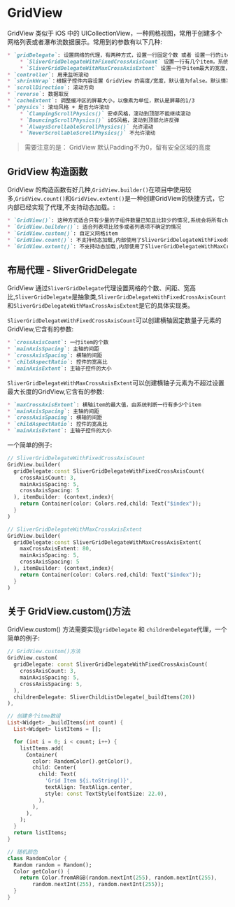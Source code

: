 # GridView
GridView 类似于 iOS 中的 UICollectionView，一种网格视图，常用于创建多个网格列表或者瀑布流数据展示。常用到的参数有以下几种:
```markdown
* `gridDelegate`: 设置网络的代理，有两种方式，设置一行固定个数 或者 设置一行的item最大的宽度
    * `SliverGridDelegateWithFixedCrossAxisCount` 设置一行有几个item，系统计算item宽度
    * `SliverGridDelegateWithMaxCrossAxisExtent` 设置一行中item最大的宽度，由系统判断一行应该有几个item
* `controller`: 用来监听滚动
* `shrinkWrap`：根据子控件内容设置 GridView 的高度/宽度，默认值为false。默认情况下，GridView会在滚动方向尽可能多的占用空间。当 GridView 在一个无边界(滚动方向上)的容器中时，**`shrinkWrap` 必须为 true**
* `scrollDirection`: 滚动方向
* `reverse`: 数据取反
* `cacheExtent`: 调整缓冲区的屏幕大小，以像素为单位，默认是屏幕的1/3
* `physics`: 滚动风格 + 是否允许滚动
    * `ClampingScrollPhysics()` 安卓风格，滚动到顶部不能继续滚动
    * `BouncingScrollPhysics()` iOS风格，滚动到顶部允许反弹
    * `AlwaysScrollableScrollPhysics()` 允许滚动
    * `NeverScrollableScrollPhysics()` 不允许滚动
```

>需要注意的是： GridView 默认Padding不为0，留有安全区域的高度

## GridView 构造函数
GridView 的构造函数有好几种,`GridView.builder()`在项目中使用较多,`GridView.count()`和`GridView.extent()`是一种创建GridView的快捷方式，它内部已经实现了代理,不支持动态加载。:
```markdown
* `GridView()`: 这种方式适合只有少量的子组件数量已知且比较少的情况,系统会将所有children一次性传递给 GridView
* `GridView.builder()`: 适合列表项比较多或者列表项不确定的情况
* `GridView.custom()`: 自定义网格item
* `GridView.count()`: 不支持动态加载,内部使用了SliverGridDelegateWithFixedCrossAxisCount，通过它可以快速创建横轴固定数量子元素的GridView
* `GridView.extent()`: 不支持动态加载,内部使用了SliverGridDelegateWithMaxCrossAxisExtent，通过它可以快速的创建横轴子元素为不超过设置最大长度的GridView
```

## 布局代理 - SliverGridDelegate
GridView 通过`SliverGridDelegate`代理设置网格的个数、间距、宽高比,`SliverGridDelegate`是抽象类,`SliverGridDelegateWithFixedCrossAxisCount`和`SliverGridDelegateWithMaxCrossAxisExtent`是它的具体实现类。

`SliverGridDelegateWithFixedCrossAxisCount`可以创建横轴固定数量子元素的GridView,它含有的参数:
```markdown
* `crossAxisCount`: 一行item的个数
* `mainAxisSpacing`: 主轴的间距
* `crossAxisSpacing`: 横轴的间距
* `childAspectRatio`: 控件的宽高比
* `mainAxisExtent`: 主轴子控件的大小
```

`SliverGridDelegateWithMaxCrossAxisExtent`可以创建横轴子元素为不超过设置最大长度的GridView,它含有的参数:
```markdown
* `maxCrossAxisExtent`: 横轴item的最大值，由系统判断一行有多少个item
* `mainAxisSpacing`: 主轴的间距
* `crossAxisSpacing`: 横轴的间距
* `childAspectRatio`: 控件的宽高比
* `mainAxisExtent`: 主轴子控件的大小
```

一个简单的例子:
```dart
// SliverGridDelegateWithFixedCrossAxisCount
GridView.builder(
  gridDelegate:const SliverGridDelegateWithFixedCrossAxisCount(
    crossAxisCount: 3,
    mainAxisSpacing: 5,
    crossAxisSpacing: 5
  ), itemBuilder: (context,index){
    return Container(color: Colors.red,child: Text("$index"));
  }
)

// SliverGridDelegateWithMaxCrossAxisExtent
GridView.builder(
  gridDelegate:const SliverGridDelegateWithMaxCrossAxisExtent(
    maxCrossAxisExtent: 80,
    mainAxisSpacing: 5,
    crossAxisSpacing: 5
  ), itemBuilder: (context,index){
    return Container(color: Colors.red,child: Text("$index"));
  }
)
```

## 关于 GridView.custom()方法
GridView.custom() 方法需要实现`gridDelegate` 和 `childrenDelegate`代理，一个简单的例子:
```dart
// GridView.custom()方法
GridView.custom(
  gridDelegate: const SliverGridDelegateWithFixedCrossAxisCount(
    crossAxisCount: 3,
    mainAxisSpacing: 5,
    crossAxisSpacing: 5,
  ),
  childrenDelegate: SliverChildListDelegate(_buildItems(20))
),

// 创建多个itme数组
List<Widget> _buildItems(int count) {
  List<Widget> listItems = [];

  for (int i = 0; i < count; i++) {
    listItems.add(
      Container(
        color: RandomColor().getColor(),
        child: Center(
          child: Text(
            'Grid Item ${i.toString()}',
            textAlign: TextAlign.center,
            style: const TextStyle(fontSize: 22.0),
          ),
        ),
      ),
    );
  }
  return listItems;
}

// 随机颜色
class RandomColor {
  Random random = Random();
  Color getColor() {
    return Color.fromARGB(random.nextInt(255), random.nextInt(255),
        random.nextInt(255), random.nextInt(255));
  }
}
```